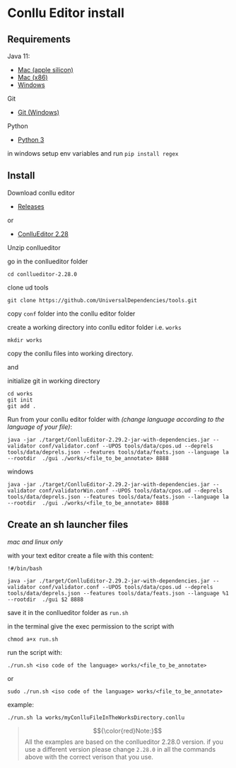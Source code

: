 # Conllu Editor install

## Requirements

Java 11:
 - [Mac (apple silicon)](https://www.dropbox.com/scl/fi/xe42zdgp83i5zj9v0tvgd/jdk-11.0.24_macos-aarch64_bin.dmg?rlkey=ole9lxa6v2lynuy6ehu9lc757&dl=1)
 - [Mac (x86)](https://www.dropbox.com/scl/fi/5azycwb7elynbyaj09pfs/jdk-11.0.24_macos-x64_bin.dmg?rlkey=vyqlckklvxwcgn7ff15h3puqd&dl=1)
 - [Windows](https://www.dropbox.com/scl/fi/megwt9ytu6bs71hc4skva/jdk-11.0.24_windows-x64_bin.exe?rlkey=52p5qmn2gcodeerpewpn39cky&dl=1) 

Git
 - [Git (Windows)](https://git-scm.com/downloads/win)

Python
 - [Python 3](https://www.python.org/downloads/)

in windows setup env variables and run ```pip install regex```  

## Install

Download conllu editor
 - [Releases](https://github.com/Orange-OpenSource/conllueditor/releases) 

or

 - [ConlluEditor 2.28](https://github.com/Orange-OpenSource/conllueditor/releases/download/V2.28.0/conllueditor-2.28.0.zip)

Unzip conllueditor

go in the conllueditor folder 
``` 
cd conllueditor-2.28.0
```
clone ud tools
```
git clone https://github.com/UniversalDependencies/tools.git
```

copy ```conf``` folder into the conllu editor folder


create a working directory into conllu editor folder i.e. ```works```
```
mkdir works
```

copy the conllu files into working directory.

and

initialize git in working directory 

```
cd works
git init
git add .
```

 
 

Run from your conllu editor folder with _(change language according to the language of your file)_:

```
java -jar ./target/ConlluEditor-2.29.2-jar-with-dependencies.jar --validator conf/validator.conf --UPOS tools/data/cpos.ud --deprels tools/data/deprels.json --features tools/data/feats.json --language la  --rootdir  ./gui ./works/<file_to_be_annotate> 8888
```

windows 
``` 
java -jar ./target/ConlluEditor-2.29.2-jar-with-dependencies.jar --validator conf/validatorWin.conf --UPOS tools/data/cpos.ud --deprels tools/data/deprels.json --features tools/data/feats.json --language la  --rootdir  ./gui ./works/<file_to_be_annotate> 8888

```

## Create an sh launcher files 
_mac and linux only_

with your text editor create a file with this content:
```
!#/bin/bash

java -jar ./target/ConlluEditor-2.29.2-jar-with-dependencies.jar --validator conf/validator.conf --UPOS tools/data/cpos.ud --deprels tools/data/deprels.json --features tools/data/feats.json --language %1  --rootdir  ./gui $2 8888
```

save it in the conllueditor folder as ```run.sh```

in the terminal give the exec permission to the script with
```
chmod a+x run.sh
```
run the script with:
```
./run.sh <iso code of the language> works/<file_to_be_annotate>
```
or
```
sudo ./run.sh <iso code of the language> works/<file_to_be_annotate>
```
example:
```
./run.sh la works/myConlluFileInTheWorksDirectory.conllu
```


> $${\color{red}Note:}$$ All the examples are based on the conllueditor 2.28.0 version. if you use a different version please change `2.28.0` in all the commands above with the correct verison that you use.



